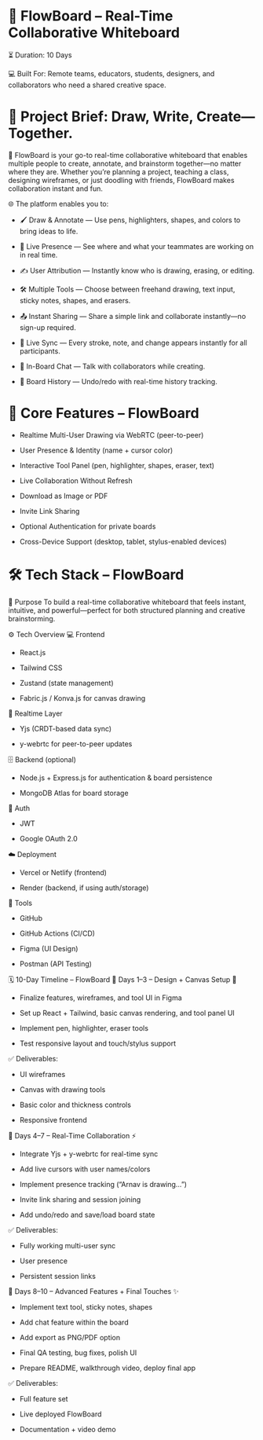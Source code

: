 # 🎨 FlowBoard – Real-Time Collaborative Whiteboard
⏳ Duration: 10 Days

💻 Built For: Remote teams, educators, students, designers, and collaborators who need a shared creative space.

# 🧠 Project Brief: Draw, Write, Create—Together.

🚀 FlowBoard is your go-to real-time collaborative whiteboard that enables multiple people to create, annotate, and brainstorm together—no matter where they are. Whether you’re planning a project, teaching a class, designing wireframes, or just doodling with friends, FlowBoard makes collaboration instant and fun.

🌐 The platform enables you to:
- 🖌️ Draw & Annotate — Use pens, highlighters, shapes, and colors to bring ideas to life.

- 👥 Live Presence — See where and what your teammates are working on in real time.

- ✍️ User Attribution — Instantly know who is drawing, erasing, or editing.

- 🛠️ Multiple Tools — Choose between freehand drawing, text input, sticky notes, shapes, and erasers.

- 📤 Instant Sharing — Share a simple link and collaborate instantly—no sign-up required.

- 🔄 Live Sync — Every stroke, note, and change appears instantly for all participants.

- 💬 In-Board Chat — Talk with collaborators while creating.

- 📜 Board History — Undo/redo with real-time history tracking.

# 🧩 Core Features – FlowBoard

- Realtime Multi-User Drawing via WebRTC (peer-to-peer)

- User Presence & Identity (name + cursor color)

- Interactive Tool Panel (pen, highlighter, shapes, eraser, text)

- Live Collaboration Without Refresh

- Download as Image or PDF

- Invite Link Sharing

- Optional Authentication for private boards

- Cross-Device Support (desktop, tablet, stylus-enabled devices)

# 🛠️ Tech Stack – FlowBoard
🔧 Purpose
To build a real-time collaborative whiteboard that feels instant, intuitive, and powerful—perfect for both structured planning and creative brainstorming.

⚙️ Tech Overview
💻 Frontend

- React.js

- Tailwind CSS

- Zustand (state management)

- Fabric.js / Konva.js for canvas drawing

🧠 Realtime Layer

- Yjs (CRDT-based data sync)

- y-webrtc for peer-to-peer updates

🗄️ Backend (optional)

- Node.js + Express.js for authentication & board persistence

- MongoDB Atlas for board storage

🔐 Auth

- JWT

- Google OAuth 2.0

☁️ Deployment

- Vercel or Netlify (frontend)

- Render (backend, if using auth/storage)

🧰 Tools

- GitHub

- GitHub Actions (CI/CD)

- Figma (UI Design)

- Postman (API Testing)

🗓️ 10-Day Timeline – FlowBoard
📅 Days 1–3 – Design + Canvas Setup 🎨
- Finalize features, wireframes, and tool UI in Figma

- Set up React + Tailwind, basic canvas rendering, and tool panel UI

- Implement pen, highlighter, eraser tools

- Test responsive layout and touch/stylus support

✅ Deliverables:

- UI wireframes

- Canvas with drawing tools

- Basic color and thickness controls

- Responsive frontend

📅 Days 4–7 – Real-Time Collaboration ⚡
- Integrate Yjs + y-webrtc for real-time sync

- Add live cursors with user names/colors

- Implement presence tracking (“Arnav is drawing…”)

- Invite link sharing and session joining

- Add undo/redo and save/load board state

✅ Deliverables:

- Fully working multi-user sync

- User presence

- Persistent session links

📅 Days 8–10 – Advanced Features + Final Touches ✨

- Implement text tool, sticky notes, shapes

- Add chat feature within the board

- Add export as PNG/PDF option

- Final QA testing, bug fixes, polish UI

- Prepare README, walkthrough video, deploy final app

✅ Deliverables:

- Full feature set

- Live deployed FlowBoard

- Documentation + video demo
